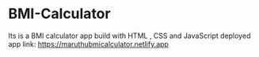 # BMI-Calculator
Its is a BMI calculator app build with HTML , CSS  and JavaScript 
deployed app link: https://maruthubmicalculator.netlify.app
